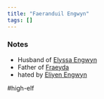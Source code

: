 ```yaml
---
title: "Faeranduil Engwyn"
tags: []
---
```


### Notes
- Husband of [Elyssa Engwyn](content/NPCs/Elyssa%20Engwyn.md)
- Father of [Fraeyda](content/PCs/Fraeyda.md)
- hated by [Eliyen Engwyn](content/NPCs/Eliyen%20Engwyn.md)

#high-elf 
